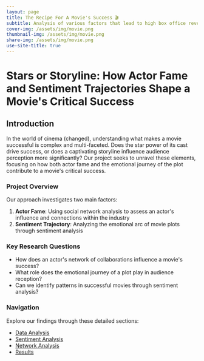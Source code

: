 ```yaml
---
layout: page
title: The Recipe For A Movie's Success 🎬
subtitle: Analysis of various factors that lead to high box office revenue
cover-img: /assets/img/movie.png
thumbnail-img: /assets/img/movie.png
share-img: /assets/img/movie.png
use-site-title: true
---
```


# Stars or Storyline: How Actor Fame and Sentiment Trajectories Shape a Movie's Critical Success

## Introduction

In the world of cinema (changed), understanding what makes a movie successful is complex and multi-faceted. Does the star power of its cast drive success, or does a captivating storyline influence audience perception more significantly? Our project seeks to unravel these elements, focusing on how both actor fame and the emotional journey of the plot contribute to a movie's critical success.

### Project Overview

Our approach investigates two main factors:
1. **Actor Fame**: Using social network analysis to assess an actor's influence and connections within the industry
2. **Sentiment Trajectory**: Analyzing the emotional arc of movie plots through sentiment analysis

### Key Research Questions

- How does an actor's network of collaborations influence a movie's success?
- What role does the emotional journey of a plot play in audience reception?
- Can we identify patterns in successful movies through sentiment analysis?

### Navigation

Explore our findings through these detailed sections:
- [Data Analysis](./data-analysis)
- [Sentiment Analysis](./sentiment-analysis)
- [Network Analysis](./network-analysis)
- [Results](./results)